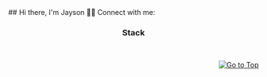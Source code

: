 <img src="https://capsule-render.vercel.app/api?type=waving&color=gradient&height=110&section=header" width="100%" height='0%'>
## Hi there, I'm Jayson 🧑‍💻
Connect with me:
<!-- <p>
  <a href="mailto:jaysonjonesbooc.jjb@gmail.com" target="_blank">
    <img align="center" src="assets/gmail.png" alt="mail" height="50" width="55" />
  </a>
  <a href="https://facebook.com/sonjyaaa" target="_blank">
    <img align="center" src="assets/facebook.png" alt="website" height="50" width="50" />
  </a>
  <a href="https://www.linkedin.com/in/jayson-jones-booc-839490169/" target="_blank">
    <img align="center" src="assets/linkedin.png" alt="linkedin" height="60" width="60" />
  </a>
</p> -->


<h3 align="center">Stack</h3>
<div align='center'>
<img alt="" src="https://img.shields.io/badge/Laravel-red">
<img alt="" src="https://img.shields.io/badge/Livewire-blue">
<img alt="" src="https://img.shields.io/badge/Vue%20JS-green">
<img alt="" src="https://img.shields.io/badge/TailwindCSS-cyan">
<img alt="" src="https://img.shields.io/badge/Bootstrap-purple">
<img alt="" src="https://img.shields.io/badge/Inertia%20JS-violet">

</div>

<p align="right"><a href="#top"><img src="https://img.shields.io/static/v1?label&message=Go+to+Top&color=0b6ab3&style=flat&logo" alt="Go to Top" /></a></p>